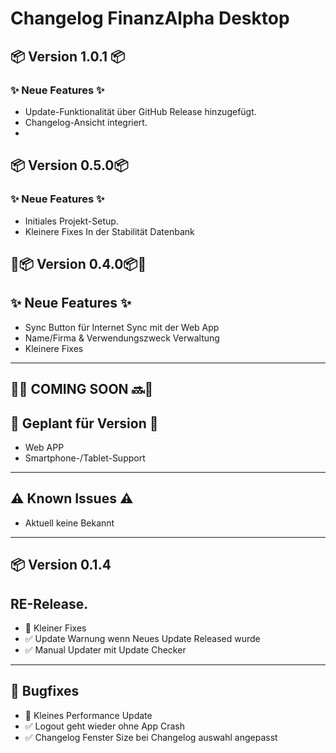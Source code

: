 # Changelog FinanzAlpha Desktop

## 📦 Version 1.0.1 📦
### ✨ Neue Features ✨
- Update-Funktionalität über GitHub Release hinzugefügt.
- Changelog-Ansicht integriert.
- 

## 📦 Version 0.5.0📦
### ✨ Neue Features ✨
- Initiales Projekt-Setup.
- Kleinere Fixes In der Stabilität Datenbank

## 🚀📦 Version 0.4.0📦🚀

## ✨ Neue Features ✨
- Sync Button für Internet Sync mit der Web App  
- Name/Firma & Verwendungszweck Verwaltung
- Kleinere Fixes
---

## 🚧🔜 COMING SOON 🔜🚧

## 📌 Geplant für Version 📌
- Web APP
- Smartphone-/Tablet-Support

---
## ⚠️ Known Issues ⚠️
- Aktuell keine Bekannt

---

## 📦 Version 0.1.4
## RE-Release.

- 🚀 Kleiner Fixes
- ✅ Update Warnung wenn Neues Update Released wurde
- ✅ Manual Updater mit Update Checker

---

## 🐛 Bugfixes

- 🚀 Kleines Performance Update
- ✅ Logout geht wieder ohne App Crash
- ✅ Changelog Fenster Size bei Changelog auswahl angepasst

